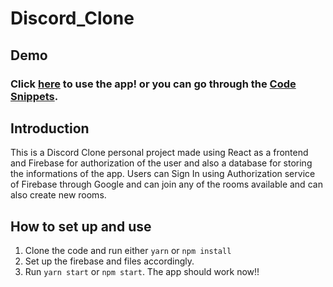 # Discord_Clone

## Demo
### Click [here](https://discord-clone-4972a.web.app/) to use the app! or you can go through the [Code Snippets](https://github.com/aditi018/Discord_Clone#snippets).

## Introduction

This is a Discord Clone personal project made using React as a frontend and Firebase for authorization of the user and also a database for storing the informations of the app.
Users can Sign In using Authorization service of Firebase through Google and can join any of the rooms available and can also create new rooms.

## How to set up and use
1. Clone the code and run either `yarn` or `npm install`
2. Set up the firebase and files accordingly.
3. Run `yarn start` or `npm start`. The app should work now!!
